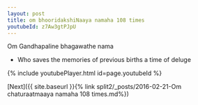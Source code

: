 ```yaml
---
layout: post
title: om bhooridakshiNaaya namaha 108 times
youtubeId: z7Aw3gtPJpU
---
```

 
 
Om Gandhapaline bhagawathe nama 
 
 -  Who saves the memories of previous births a time of deluge 
 
  
 
  
 
 
 
 
 
 


{% include youtubePlayer.html id=page.youtubeId %}
 
[Next]({{ site.baseurl }}{% link  split2/_posts/2016-02-21-Om chaturaatmaaya namaha 108 times.md%})
 
